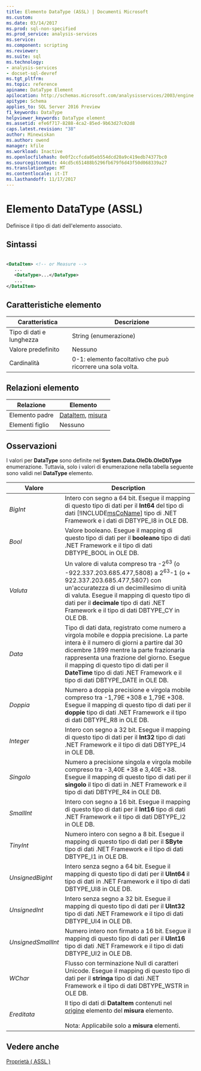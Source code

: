 ```yaml
---
title: Elemento DataType (ASSL) | Documenti Microsoft
ms.custom: 
ms.date: 03/14/2017
ms.prod: sql-non-specified
ms.prod_service: analysis-services
ms.service: 
ms.component: scripting
ms.reviewer: 
ms.suite: sql
ms.technology:
- analysis-services
- docset-sql-devref
ms.tgt_pltfrm: 
ms.topic: reference
apiname: DataType Element
apilocation: http://schemas.microsoft.com/analysisservices/2003/engine
apitype: Schema
applies_to: SQL Server 2016 Preview
f1_keywords: DataType
helpviewer_keywords: DataType element
ms.assetid: efe6f717-8288-4ca2-85ed-9b63d27c02d8
caps.latest.revision: "38"
author: Minewiskan
ms.author: owend
manager: kfile
ms.workload: Inactive
ms.openlocfilehash: 0e0f2ccfcda05eb554dcd20a9c419edb74377bc0
ms.sourcegitcommit: 44cd5c651488b5296fb679f6d43f50d068339a27
ms.translationtype: MT
ms.contentlocale: it-IT
ms.lasthandoff: 11/17/2017
---
```

# <a name="datatype-element-assl"></a>Elemento DataType (ASSL)
  Definisce il tipo di dati dell'elemento associato.  
  
## <a name="syntax"></a>Sintassi  
  
```xml  
  
<DataItem> <!-- or Measure -->  
   ...  
   <DataType>...</DataType>  
   ...  
</DataItem>  
```  
  
## <a name="element-characteristics"></a>Caratteristiche elemento  
  
|Caratteristica|Descrizione|  
|--------------------|-----------------|  
|Tipo di dati e lunghezza|String (enumerazione)|  
|Valore predefinito|Nessuno|  
|Cardinalità|0-1: elemento facoltativo che può ricorrere una sola volta.|  
  
## <a name="element-relationships"></a>Relazioni elemento  
  
|Relazione|Elemento|  
|------------------|-------------|  
|Elemento padre|[DataItem](../../../analysis-services/scripting/data-type/dataitem-data-type-assl.md), [misura](../../../analysis-services/scripting/objects/measure-element-assl.md)|  
|Elementi figlio|Nessuno|  
  
## <a name="remarks"></a>Osservazioni  
 I valori per **DataType** sono definite nel **System.Data.OleDb.OleDbType** enumerazione. Tuttavia, solo i valori di enumerazione nella tabella seguente sono validi nel **DataType** elemento.  
  
|Valore|Description|  
|-----------|-----------------|  
|*BigInt*|Intero con segno a 64 bit. Esegue il mapping di questo tipo di dati per il **Int64** del tipo di dati [!INCLUDE[msCoName](../../../includes/msconame-md.md)] tipo di .NET Framework e i dati di DBTYPE_I8 in OLE DB.|  
|*Bool*|Valore booleano. Esegue il mapping di questo tipo di dati per il **booleano** tipo di dati .NET Framework e il tipo di dati DBTYPE_BOOL in OLE DB.|  
|*Valuta*|Un valore di valuta compreso tra -2<sup>63</sup> (o -922.337.203.685.477,5808) a 2<sup>63</sup>-1 (o + 922.337.203.685.477,5807) con un'accuratezza di un decimillesimo di unità di valuta. Esegue il mapping di questo tipo di dati per il **decimale** tipo di dati .NET Framework e il tipo di dati DBTYPE_CY in OLE DB.|  
|*Data*|Tipo di dati data, registrato come numero a virgola mobile e doppia precisione. La parte intera è il numero di giorni a partire dal 30 dicembre 1899 mentre la parte frazionaria rappresenta una frazione del giorno. Esegue il mapping di questo tipo di dati per il **DateTime** tipo di dati .NET Framework e il tipo di dati DBTYPE_DATE in OLE DB.|  
|*Doppia*|Numero a doppia precisione e virgola mobile compreso tra -1,79E +308 e 1,79E +308. Esegue il mapping di questo tipo di dati per il **doppie** tipo di dati .NET Framework e il tipo di dati DBTYPE_R8 in OLE DB.|  
|*Integer*|Intero con segno a 32 bit. Esegue il mapping di questo tipo di dati per il **Int32** tipo di dati .NET Framework e il tipo di dati DBTYPE_I4 in OLE DB.|  
|*Singolo*|Numero a precisione singola e virgola mobile compreso tra -3,40E +38 e 3,40E +38. Esegue il mapping di questo tipo di dati per il **singolo** il tipo di dati in .NET Framework e il tipo di dati DBTYPE_R4 in OLE DB.|  
|*SmallInt*|Intero con segno a 16 bit. Esegue il mapping di questo tipo di dati per il **Int16** tipo di dati .NET Framework e il tipo di dati DBTYPE_I2 in OLE DB.|  
|*TinyInt*|Numero intero con segno a 8 bit. Esegue il mapping di questo tipo di dati per il **SByte** tipo di dati .NET Framework e il tipo di dati DBTYPE_I1 in OLE DB.|  
|*UnsignedBigInt*|Intero senza segno a 64 bit. Esegue il mapping di questo tipo di dati per il **UInt64** il tipo di dati in .NET Framework e il tipo di dati DBTYPE_UI8 in OLE DB.|  
|*UnsignedInt*|Intero senza segno a 32 bit. Esegue il mapping di questo tipo di dati per il **UInt32** tipo di dati .NET Framework e il tipo di dati DBTYPE_UI4 in OLE DB.|  
|*UnsignedSmallInt*|Numero intero non firmato a 16 bit. Esegue il mapping di questo tipo di dati per il **UInt16** tipo di dati .NET Framework e il tipo di dati DBTYPE_UI2 in OLE DB.|  
|*WChar*|Flusso con terminazione Null di caratteri Unicode. Esegue il mapping di questo tipo di dati per il **stringa** tipo di dati .NET Framework e il tipo di dati DBTYPE_WSTR in OLE DB.|  
|*Ereditata*|Il tipo di dati di **DataItem** contenuti nel [origine](../../../analysis-services/scripting/properties/source-element-measure-assl.md) elemento del **misura** elemento.<br /><br /> Nota: Applicabile solo a **misura** elementi.|  
  
## <a name="see-also"></a>Vedere anche  
 [Proprietà &#40; ASSL &#41;](../../../analysis-services/scripting/properties/properties-assl.md)  
  
  
